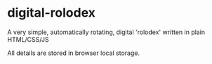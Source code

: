 # digital-rolodex
A very simple, automatically rotating, digital 'rolodex' written in plain HTML/CSS/JS

All details are stored in browser local storage.
